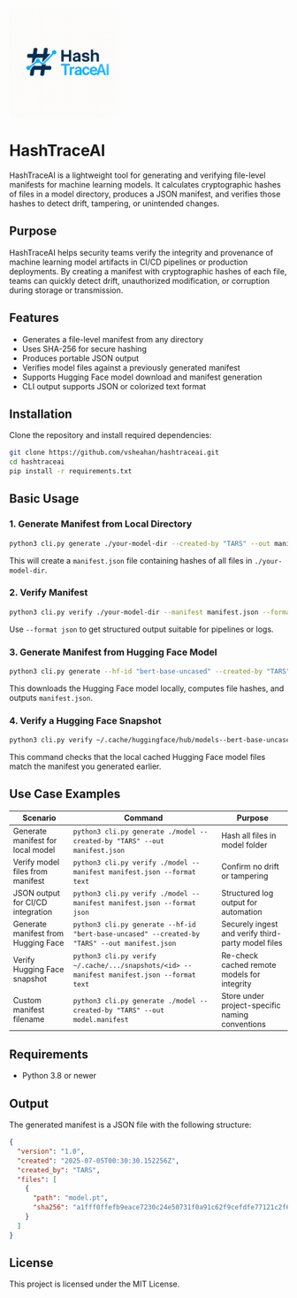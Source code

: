 <img src="logo.png" alt="HashTraceAI Logo" width="200">

# HashTraceAI

HashTraceAI is a lightweight tool for generating and verifying file-level manifests for machine learning models. It calculates cryptographic hashes of files in a model directory, produces a JSON manifest, and verifies those hashes to detect drift, tampering, or unintended changes.

## Purpose

HashTraceAI helps security teams verify the integrity and provenance of machine learning model artifacts in CI/CD pipelines or production deployments. By creating a manifest with cryptographic hashes of each file, teams can quickly detect drift, unauthorized modification, or corruption during storage or transmission.

## Features

- Generates a file-level manifest from any directory
- Uses SHA-256 for secure hashing
- Produces portable JSON output
- Verifies model files against a previously generated manifest
- Supports Hugging Face model download and manifest generation
- CLI output supports JSON or colorized text format

## Installation

Clone the repository and install required dependencies:

```bash
git clone https://github.com/vsheahan/hashtraceai.git
cd hashtraceai
pip install -r requirements.txt
```

## Basic Usage

### 1. Generate Manifest from Local Directory

```bash
python3 cli.py generate ./your-model-dir --created-by "TARS" --out manifest.json
```

This will create a `manifest.json` file containing hashes of all files in `./your-model-dir`.

### 2. Verify Manifest

```bash
python3 cli.py verify ./your-model-dir --manifest manifest.json --format text
```

Use `--format json` to get structured output suitable for pipelines or logs.

### 3. Generate Manifest from Hugging Face Model

```bash
python3 cli.py generate --hf-id "bert-base-uncased" --created-by "TARS" --out manifest.json
```

This downloads the Hugging Face model locally, computes file hashes, and outputs `manifest.json`.

### 4. Verify a Hugging Face Snapshot

```bash
python3 cli.py verify ~/.cache/huggingface/hub/models--bert-base-uncased/snapshots/<snapshot-id> --manifest manifest.json --format text
```

This command checks that the local cached Hugging Face model files match the manifest you generated earlier.

## Use Case Examples

| Scenario                             | Command                                                                                     | Purpose                                                |
|--------------------------------------|---------------------------------------------------------------------------------------------|--------------------------------------------------------|
| Generate manifest for local model    | `python3 cli.py generate ./model --created-by "TARS" --out manifest.json`                   | Hash all files in model folder                         |
| Verify model files from manifest     | `python3 cli.py verify ./model --manifest manifest.json --format text`                      | Confirm no drift or tampering                          |
| JSON output for CI/CD integration    | `python3 cli.py verify ./model --manifest manifest.json --format json`                      | Structured log output for automation                   |
| Generate manifest from Hugging Face  | `python3 cli.py generate --hf-id "bert-base-uncased" --created-by "TARS" --out manifest.json` | Securely ingest and verify third-party model files     |
| Verify Hugging Face snapshot         | `python3 cli.py verify ~/.cache/.../snapshots/<id> --manifest manifest.json --format text`  | Re-check cached remote models for integrity            |
| Custom manifest filename             | `python3 cli.py generate ./model --created-by "TARS" --out model.manifest`                  | Store under project-specific naming conventions        |

## Requirements

- Python 3.8 or newer

## Output

The generated manifest is a JSON file with the following structure:

```json
{
  "version": "1.0",
  "created": "2025-07-05T00:30:30.152256Z",
  "created_by": "TARS",
  "files": [
    {
      "path": "model.pt",
      "sha256": "a1fff0ffefb9eace7230c24e50731f0a91c62f9cefdfe77121c2f607125dffae"
    }
  ]
}
```

## License

This project is licensed under the MIT License.